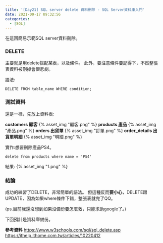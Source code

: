 ```yaml
---
title: '[Day21] SQL server delete 資料刪除 - SQL Server資料庫入門'
date: 2021-09-17 09:32:56
categories:
  - [SQL]
---
```

在這回簡易示範SQL server資料刪除。

### DELETE
主要就是用delete搭配某表，以及條件。
此外，要注意條件要記得下，不然整張表資料被刪掉會很悲劇。

語法:
```
DELETE FROM table_name WHERE condition; 
```

### 測試資料
還是一樣，先放上資料表:

**customers 顧客**
{% asset_img "顧客.png" %}
**products 產品**
{% asset_img "產品.png" %}
**orders 出貨單**
{% asset_img "訂單.png" %}
**order_details 出貨單明細**
{% asset_img "明細.png" %}


實作:想要刪除產品PS4。
```
delete from products where name = 'PS4'
```
結果:
{% asset_img "1.png" %}


### 結論
成功的練習了DELETE，非常簡單的語法。
但這種反而**要小心**，DELETE跟UPDATE，因為如果where條件下錯，整張表就完了QQ。

(ps.目前我還沒想到如果沒備份要怎麼救，只能求助google了。)

下回預計是資料庫備份。

**參考資料**
https://www.w3schools.com/sql/sql_delete.asp
https://ithelp.ithome.com.tw/articles/10220412